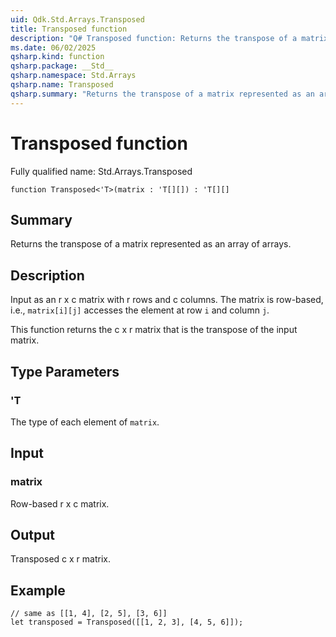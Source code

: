 ```yaml
---
uid: Qdk.Std.Arrays.Transposed
title: Transposed function
description: "Q# Transposed function: Returns the transpose of a matrix represented as an array of arrays."
ms.date: 06/02/2025
qsharp.kind: function
qsharp.package: __Std__
qsharp.namespace: Std.Arrays
qsharp.name: Transposed
qsharp.summary: "Returns the transpose of a matrix represented as an array of arrays."
---
```


# Transposed function

Fully qualified name: Std.Arrays.Transposed

```qsharp
function Transposed<'T>(matrix : 'T[][]) : 'T[][]
```

## Summary
Returns the transpose of a matrix represented as an array
of arrays.

## Description
Input as an r x c matrix with r rows and c columns.  The matrix
is row-based, i.e., `matrix[i][j]` accesses the element at row `i` and column `j`.

This function returns the c x r matrix that is the transpose of the
input matrix.

## Type Parameters
### 'T
The type of each element of `matrix`.

## Input
### matrix
Row-based r x c matrix.

## Output
Transposed c x r matrix.

## Example
```qsharp
// same as [[1, 4], [2, 5], [3, 6]]
let transposed = Transposed([[1, 2, 3], [4, 5, 6]]);
```
